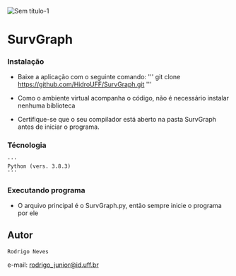 ![Sem título-1](https://user-images.githubusercontent.com/69862177/92131158-0030af00-eddc-11ea-8bc1-c371b11861c9.png)

# SurvGraph

### Instalação 

* Baixe a aplicação com o seguinte comando:
'''
git clone https://github.com/HidroUFF/SurvGraph.git
'''
* Como o ambiente virtual acompanha o código, não é necessário instalar nenhuma biblioteca

* Certifique-se que o seu compilador está aberto na pasta SurvGraph antes de iniciar o programa.

### Técnologia 
    '''
    Python (vers. 3.8.3)
    '''

### Executando programa

* O arquivo principal é o SurvGraph.py, então sempre inicie o programa por ele

## Autor

    Rodrigo Neves
e-mail: rodrigo_junior@id.uff.br
